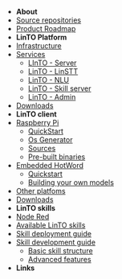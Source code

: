 - **About**
- [Source repositories](repos)
- [Product Roadmap](roadmap)
- **LinTO Platform**
- [Infrastructure](infra)
- [Services](services/services)
    - [LInTO - Server](services/server)
    - [LinTO - LinSTT](services/linstt)
    - [LinTO - NLU](services/nlu)
    - [LinTO - Skill server](services/skill)
    - [LinTO - Admin](services/admin)
- [Downloads](services/download)
- **LinTO client**
- [Raspberry Pi](client/raspberry)
    - [QuickStart](client/quickstart)
    - [Os Generator](client/osgenerator)
    - [Sources](client/modules)
    - [Pre-built binaries](client/binaries)
- [Embedded HotWord](client/hotword)
    - [Quickstart](client/hotword)
    - [Building your own models](client/hotword)
- [Other platfoms](client/other)
- [Downloads](client/hotword)
- **LinTO skills**
- [Node Red](skill/nodered)
- [Available LinTO skills](skill/list)
- [Skill deployment guide](skill/depguide)
- [Skill development guide](skill/devguide)
    - [Basic skill structure](skill/basic)
    - [Advanced features](skill/advanced)
- **Links**